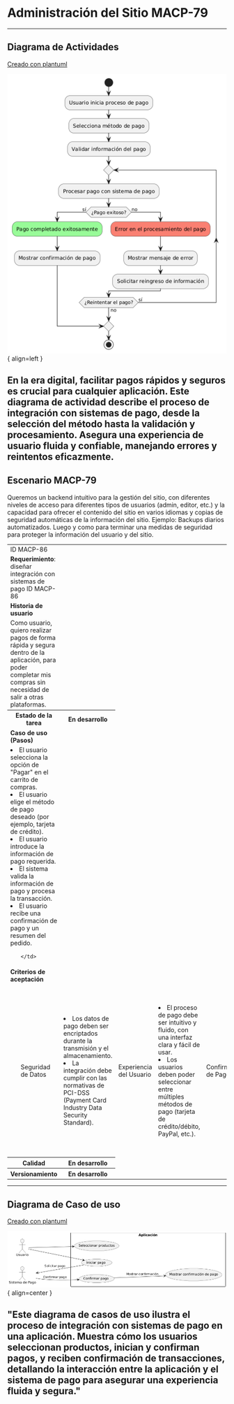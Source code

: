 # Administración del Sitio MACP-79

------
## Diagrama de Actividades
[Creado con plantuml](https://plantuml.com/es/)

![Image title](./assets/images/DiagramaActividades/MACP-86.png){ align=left }

En la era digital, facilitar pagos rápidos y seguros es crucial para cualquier aplicación. Este diagrama de actividad describe el proceso de integración con sistemas de pago, desde la selección del método hasta la validación y procesamiento. Asegura una experiencia de usuario fluida y confiable, manejando errores y reintentos eficazmente.
---

## Escenario MACP-79
Queremos un backend intuitivo para la gestión del sitio, con diferentes niveles de acceso para diferentes tipos de usuarios (admin, editor, etc.) y la capacidad para ofrecer el contenido del sitio en varios idiomas y  copias de seguridad automáticas de la información del sitio. Ejemplo: Backups diarios automatizados. Luego y como para terminar una medidas de seguridad para proteger la información del usuario y del sitio.

<table id="customers">
  <tr class="idtext principal">
    <td>ID MACP-86</td>
  </tr>
  <tr class="single text">
    <td><strong>Requerimiento</strong>: diseñar integración con sistemas de pago ID MACP-86</td>
  </tr>
  <tr class="single gray">
    <td><strong>Historia de usuario</strong></td>
  </tr>
  <tr class="single text">
    <td>Como usuario, quiero realizar pagos de forma rápida y segura dentro de la aplicación, para poder completar mis compras sin necesidad de salir a otras plataformas.</td>
  </tr>
  <tr class="duo">
    <th class="gray"><strong>Estado de la tarea</strong></th>
    <th>En desarrollo</th>
  </tr>
  <tr class="single gray">
    <td><strong>Caso de uso (Pasos)</strong></td>
  </tr>
  <tr class="single text">
       <td>
         </ol>
      <li>El usuario selecciona la opción de "Pagar" en el carrito de compras.</li>
      <li>El usuario elige el método de pago deseado (por ejemplo, tarjeta de crédito).</li>
      <li>El usuario introduce la información de pago requerida.</li>
      <li>El sistema valida la información de pago y procesa la transacción.</li>
      <li>El usuario recibe una confirmación de pago y un resumen del pedido.</li>
        <ol>
  
    </td>
  </tr>
  <tr class="single gray">
    <td><strong>Criterios de aceptación</strong></td>
  </tr>
  <tr class="single text">
    <td>
        <ol>
Seguridad de Datos<td>
<li>Los datos de pago deben ser encriptados durante la transmisión y el almacenamiento.
<li>La integración debe cumplir con las normativas de PCI-DSS (Payment Card Industry Data Security Standard).
<td>
Experiencia del Usuario<td>
<li>El proceso de pago debe ser intuitivo y fluido, con una interfaz clara y fácil de usar.
<li>Los usuarios deben poder seleccionar entre múltiples métodos de pago (tarjeta de crédito/débito, PayPal, etc.).
<td>
Confirmación de Pago<td>
<li>Una vez realizado el pago, el usuario debe recibir una confirmación clara y detallada (en pantalla y por correo electrónico si es aplicable).
<li>El sistema debe mostrar un resumen del pedido y el estado del pago.
<td>
Gestión de Errores<td>
<li>En caso de fallo en el pago (por ejemplo, tarjeta rechazada), el usuario debe recibir un mensaje de error claro con instrucciones sobre los siguientes pasos.
<li>Debe haber un proceso de recuperación o reintento para los pagos fallidos.
<td>
Compatibilidad y Desempeño<td>
<li>La integración debe ser compatible con los principales navegadores web y dispositivos móviles.
<li>La transacción debe completarse en un tiempo razonable sin afectar el rendimiento general de la aplicación.
<td>
Pruebas y Validación<td>
<li>Se deben realizar pruebas exhaustivas del proceso de pago con diferentes métodos y escenarios de pago.
<li>La integración debe ser verificada en entornos de prueba y en producción para asegurar que todos los casos de uso se manejan adecuadamente.
        </ol>
    </td>
  </tr>
 <tr class="duo">
    <th class="gray"><strong>Calidad</strong></th>
    <th>En desarrollo</th>
  </tr>
  <tr class="duo">
    <th class="gray"><strong>Versionamiento</strong></th>
    <th>En desarrollo</th>
  </tr>
</table>



---
## Diagrama de Caso de uso
[Creado con plantuml](https://plantuml.com/es/)

![Image title](./assets/images/CasosDeUso/MACP-86.png){ align=center }

"Este diagrama de casos de uso ilustra el proceso de integración con sistemas de pago en una aplicación. Muestra cómo los usuarios seleccionan productos, inician y confirman pagos, y reciben confirmación de transacciones, detallando la interacción entre la aplicación y el sistema de pago para asegurar una experiencia fluida y segura."
---
